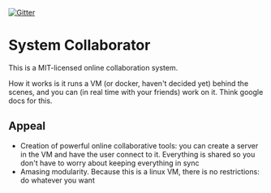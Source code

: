 [![Gitter](https://badges.gitter.im/GCI-2015-GPW/SystemCollab.svg)](https://gitter.im/GCI-2015-GPW/SystemCollab?utm_source=badge&utm_medium=badge&utm_campaign=pr-badge&utm_content=badge)

# System Collaborator

This is a MIT-licensed online collaboration system.

How it works is it runs a VM (or docker, haven't decided yet) behind the scenes, and you can (in real time with your friends) work on it. Think google docs for this.

## Appeal
* Creation of powerful online collaborative tools: you can create a server in the VM and have the user connect to it. Everything is shared so you don't have to worry about keeping everything in sync
* Amasing modularity. Because this is a linux VM, there is no restrictions: do whatever you want

